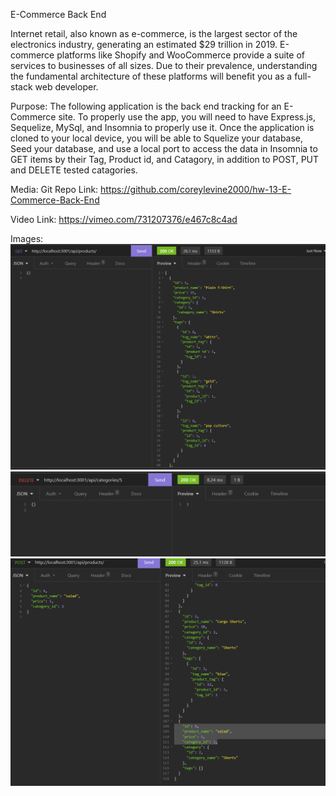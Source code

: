 E-Commerce Back End

Internet retail, also known as e-commerce, is the largest sector of the electronics industry, generating an estimated $29 trillion in 2019. E-commerce platforms like Shopify and WooCommerce provide a suite of services to businesses of all sizes. Due to their prevalence, understanding the fundamental architecture of these platforms will benefit you as a full-stack web developer.

Purpose:
The following application is the back end tracking for an E-Commerce site. To properly use the app, you will need to have Express.js, Sequelize, MySql, and Insomnia to properly use it. 
Once the application is cloned to your local device, you will be able to Squelize your database, Seed your database, and use a local port to access the data in Insomnia to GET items by their Tag, Product id, and Catagory, in addition to POST, PUT and DELETE tested catagories.


Media:
Git Repo Link:
https://github.com/coreylevine2000/hw-13-E-Commerce-Back-End

Video Link:
https://vimeo.com/731207376/e467c8c4ad

Images:
![plot](./assests/Screenshot%202022-07-18%20215923.png)
![plot](./assests/2.png)
![plot](./assests/3.png)